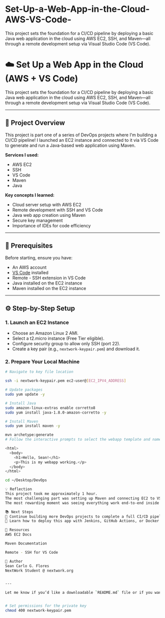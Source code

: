 # Set-Up-a-Web-App-in-the-Cloud-AWS-VS-Code-
This project sets the foundation for a CI/CD pipeline by deploying a basic Java web application in the cloud using AWS EC2, SSH, and Maven—all through a remote development setup via Visual Studio Code (VS Code).
# ☁️ Set Up a Web App in the Cloud (AWS + VS Code)

This project sets the foundation for a CI/CD pipeline by deploying a basic Java web application in the cloud using AWS EC2, SSH, and Maven—all through a remote development setup via Visual Studio Code (VS Code).

---

## 🚀 Project Overview

This project is part one of a series of DevOps projects where I'm building a CI/CD pipeline! I launched an EC2 instance and connected to it via VS Code to generate and run a Java-based web application using Maven.

**Services I used:**  
- AWS EC2  
- SSH  
- VS Code  
- Maven  
- Java

**Key concepts I learned:**  
- Cloud server setup with AWS EC2  
- Remote development with SSH and VS Code  
- Java web app creation using Maven  
- Secure key management  
- Importance of IDEs for code efficiency

---

## 🧰 Prerequisites

Before starting, ensure you have:
- An AWS account
- [VS Code](https://code.visualstudio.com/) installed
- Remote - SSH extension in VS Code
- Java installed on the EC2 instance
- Maven installed on the EC2 instance

---

## ⚙️ Step-by-Step Setup

### 1. **Launch an EC2 Instance**
- Choose an Amazon Linux 2 AMI.
- Select a t2.micro instance (Free Tier eligible).
- Configure security group to allow only SSH (port 22).
- Create a key pair (e.g., `nextwork-keypair.pem`) and download it.

### 2. **Prepare Your Local Machine**
```bash
# Navigate to key file location

ssh -i nextwork-keypair.pem ec2-user@[EC2_IPV4_ADDRESS]

# Update packages
sudo yum update -y

# Install Java
sudo amazon-linux-extras enable corretto8
sudo yum install java-1.8.0-amazon-corretto -y

# Install Maven
sudo yum install maven -y

mvn archetype:generate
# Follow the interactive prompts to select the webapp template and name your project

<html>
  <body>
    <h1>Hello, Sean!</h1>
    <p>This is my webapp working.</p>
  </body>
</html>

cd ~/Desktop/DevOps

💡 Reflection
This project took me approximately 1 hour.
The most challenging part was setting up Maven and connecting EC2 to VS Code.
The most rewarding moment was seeing everything work end-to-end inside a cloud-based server environment.

📚 Next Steps
🔧 Continue building more DevOps projects to complete a full CI/CD pipeline!
🧠 Learn how to deploy this app with Jenkins, GitHub Actions, or Docker in upcoming projects.

🔗 Resources
AWS EC2 Docs

Maven Documentation

Remote - SSH for VS Code

👤 Author
Sean Carlo G. Flores
NextWork Student @ nextwork.org


---

Let me know if you’d like a downloadable `README.md` file or if you want to add images (screenshots, diagrams), GitHub badges, or a deployment link.


# Set permissions for the private key
chmod 400 nextwork-keypair.pem
